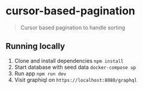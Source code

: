 # cursor-based-pagination
> Cursor based pagination to handle sorting

## Running locally

1. Clone and install dependencies `npm install`
2. Start database with seed data `docker-compose up`
3. Run app `npm run dev`
4. Visit graphiql on `https://localhost:8080/graphql`
